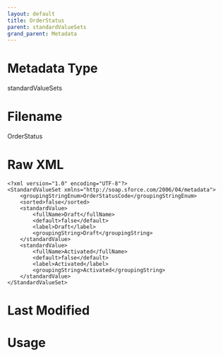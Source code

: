```yaml
---
layout: default
title: OrderStatus
parent: standardValueSets
grand_parent: Metadata
---
```

# Metadata Type
standardValueSets


# Filename 
OrderStatus


# Raw XML
```
<?xml version="1.0" encoding="UTF-8"?>
<StandardValueSet xmlns="http://soap.sforce.com/2006/04/metadata">
    <groupingStringEnum>OrderStatusCode</groupingStringEnum>
    <sorted>false</sorted>
    <standardValue>
        <fullName>Draft</fullName>
        <default>false</default>
        <label>Draft</label>
        <groupingString>Draft</groupingString>
    </standardValue>
    <standardValue>
        <fullName>Activated</fullName>
        <default>false</default>
        <label>Activated</label>
        <groupingString>Activated</groupingString>
    </standardValue>
</StandardValueSet>
```


# Last Modified


# Usage
